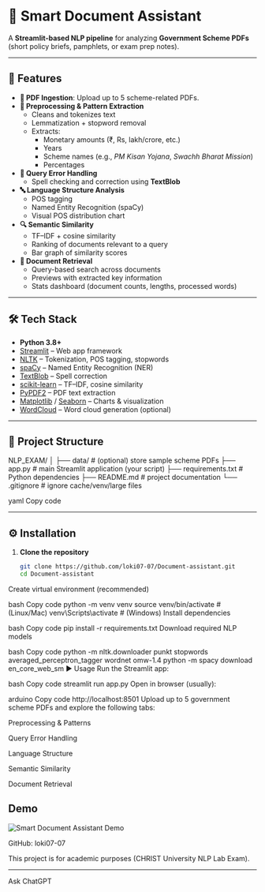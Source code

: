 # 📄 Smart Document Assistant

A **Streamlit-based NLP pipeline** for analyzing **Government Scheme PDFs** (short policy briefs, pamphlets, or exam prep notes).  

---

## 🚀 Features

- **📑 PDF Ingestion**: Upload up to 5 scheme-related PDFs.
- **📝 Preprocessing & Pattern Extraction**
  - Cleans and tokenizes text
  - Lemmatization + stopword removal
  - Extracts:
    - Monetary amounts (₹, Rs, lakh/crore, etc.)
    - Years
    - Scheme names (e.g., *PM Kisan Yojana*, *Swachh Bharat Mission*)
    - Percentages
- **🔧 Query Error Handling**
  - Spell checking and correction using **TextBlob**
- **🔤 Language Structure Analysis**
  - POS tagging
  - Named Entity Recognition (spaCy)
  - Visual POS distribution chart
- **🔍 Semantic Similarity**
  - TF–IDF + cosine similarity
  - Ranking of documents relevant to a query
  - Bar graph of similarity scores
- **🎯 Document Retrieval**
  - Query-based search across documents
  - Previews with extracted key information
  - Stats dashboard (document counts, lengths, processed words)

---

## 🛠️ Tech Stack

- **Python 3.8+**
- [Streamlit](https://streamlit.io/) – Web app framework  
- [NLTK](https://www.nltk.org/) – Tokenization, POS tagging, stopwords  
- [spaCy](https://spacy.io/) – Named Entity Recognition (NER)  
- [TextBlob](https://textblob.readthedocs.io/en/dev/) – Spell correction  
- [scikit-learn](https://scikit-learn.org/stable/) – TF–IDF, cosine similarity  
- [PyPDF2](https://pypi.org/project/PyPDF2/) – PDF text extraction  
- [Matplotlib](https://matplotlib.org/) / [Seaborn](https://seaborn.pydata.org/) – Charts & visualization  
- [WordCloud](https://amueller.github.io/word_cloud/) – Word cloud generation (optional)  

---

## 📂 Project Structure

NLP_EXAM/
│
├── data/ # (optional) store sample scheme PDFs
├── app.py # main Streamlit application (your script)
├── requirements.txt # Python dependencies
├── README.md # project documentation
└── .gitignore # ignore cache/venv/large files

yaml
Copy code

---

## ⚙️ Installation

1. **Clone the repository**
   ```bash
   git clone https://github.com/loki07-07/Document-assistant.git
   cd Document-assistant
Create virtual environment (recommended)

bash
Copy code
python -m venv venv
source venv/bin/activate   # (Linux/Mac)
venv\Scripts\activate      # (Windows)
Install dependencies

bash
Copy code
pip install -r requirements.txt
Download required NLP models

bash
Copy code
python -m nltk.downloader punkt stopwords averaged_perceptron_tagger wordnet omw-1.4
python -m spacy download en_core_web_sm
▶️ Usage
Run the Streamlit app:

bash
Copy code
streamlit run app.py
Open in browser (usually):

arduino
Copy code
http://localhost:8501
Upload up to 5 government scheme PDFs and explore the following tabs:

Preprocessing & Patterns

Query Error Handling

Language Structure

Semantic Similarity

Document Retrieval

## Demo

![Smart Document Assistant Demo](./output.gif)

GitHub: loki07-07

This project is for academic purposes (CHRIST University NLP Lab Exam).




---






Ask ChatGPT
